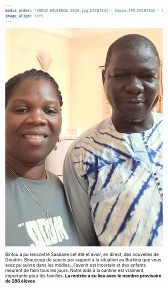 ```yaml
---
media_order: 'VOEUX KOULENGA 2020.jpg,DSCN7441 - Copie.JPG,DSCN7442 - Copie.JPG,DSCN7443 - Copie.JPG,DSCN7440 - Copie.JPG,COURSE PAINLEVE.jpg,Voix de l''ain 31.01.2020.jpg,DSCN7159 - Copie.JPG,2020.07  Inondation 1.JPG,2020.07 Inondation 2.JPG,CM2 2.jpg,VOEUX MAIL.jpg,PHOTO-2021-01-07-11-29-49.jpg,PHOTO-2021-01-07-11-31-27.jpg,PHOTO-2021-01-07-11-31-53.jpg,PHOTO-2021-02-13-10-25-48.jpg,PHOTO-2021-02-13-10-34-28.1jpg.jpg,Chèque cross St Jo 2020.png,Affichette.jpg,IMG_20210704_081937.jpg,IMG_20210704_085726.jpg,IMG_20210704_093700.jpg,Carte Burkina terrorisme 11.2021.jpg,VOEUX MAIL 2022.jpg,Salades  1 .jpg,IMG-20220129-WA0002.jpg,Affichette Scan.jpg,DSCN0027.JPG,DSCN0030.JPG,IMG_0569.JPG,IMG_05721001.jpg,Bintou et Saabane 08.2022.JPG'
image_align: left
---
```


![Bintou%20et%20Saabane%2008.2022](Bintou%20et%20Saabane%2008.2022.JPG "Bintou%20et%20Saabane%2008.2022")

Bintou a pu rencontré Saabane cet été et avoir, en direct, des nouvelles de Goudrin.
Beaucoup de soucis par rapport à la situation au Burkina que vous avez pu suivre dans les médias...l'avenir est incertain et des enfants meurent de faim tous les jours. Notre aide à la cantine est vraiment importante pour les familles.
**La rentrée a eu lieu avec le nombre provisoire de 286 élèves**